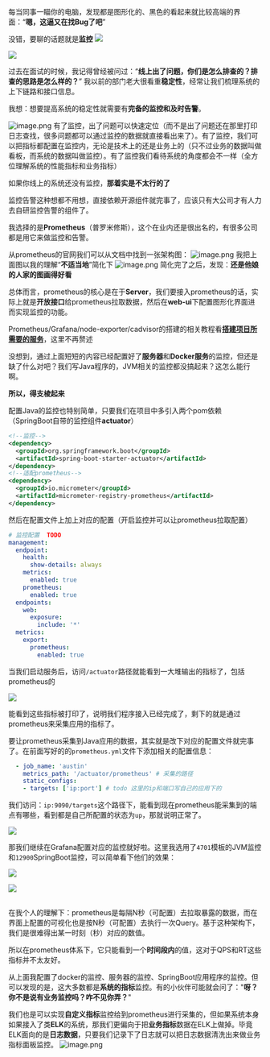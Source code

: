 每当同事一瞄你的电脑，发现都是图形化的、黑色的看起来就比较高端的界面：“**嗯，这逼又在找Bug了吧**”

没错，要聊的话题就是**监控**
![](https://tva1.sinaimg.cn/large/008i3skNgy1gxlqq2tfr3j31mi0u0dns.jpg#id=t3nb1&originHeight=1080&originWidth=2106&originalType=binary&ratio=1&rotation=0&showTitle=false&status=done&style=none&title=)

![](https://tva1.sinaimg.cn/large/008i3skNgy1gxlr6mvq1kj31in0u00z0.jpg#id=Z7y5t&originHeight=1080&originWidth=1967&originalType=binary&ratio=1&rotation=0&showTitle=false&status=done&style=none&title=)

过去在面试的时候，我记得曾经被问过：“**线上出了问题，你们是怎么排查的？排查的思路是怎么样的？**”
我以前的部门老大很看重**稳定性**，经常让我们梳理系统的上下链路和接口信息。

我想：想要提高系统的稳定性就需要有**完备的监控和及时告警**。

![image.png](https://cdn.nlark.com/yuque/0/2022/png/1285871/1649655449124-1052f8cf-e93c-4a28-99c0-f2ef6eaf32bf.png#averageHue=%23f6e7e6&clientId=ucba1a147-fd84-4&from=paste&id=u7348011c&originHeight=240&originWidth=1684&originalType=url&ratio=1&rotation=0&showTitle=false&size=38698&status=done&style=none&taskId=u0632d1c2-0bf9-40ac-b87c-1b1d0ab028e&title=)
有了监控，出了问题可以快速定位（而不是出了问题还在那里打印日志查找，很多问题都可以通过监控的数据就直接看出来了）。有了监控，我们可以把指标都配置在监控内，无论是技术上的还是业务上的（只不过业务的数据叫做看板，而系统的数据叫做监控）。有了监控我们看待系统的角度都会不一样（全方位理解系统的性能指标和业务指标）

如果你线上的系统还没有监控，**那着实是不太行的了**

监控告警这种想都不用想，直接依赖开源组件就完事了，应该只有大公司才有人力去自研监控告警的组件了。

我选择的是**Prometheus**（普罗米修斯），这个在业内还是很出名的，有很多公司都是用它来做监控和告警。

从prometheus的官网我们可以从文档中找到一张架构图：
![image.png](https://cdn.nlark.com/yuque/0/2022/png/1285871/1649655449348-fe1886bc-b2d2-4de6-9ec0-472e94b6ebba.png#averageHue=%23f4f2f1&clientId=ucba1a147-fd84-4&from=paste&id=u7319abad&originHeight=811&originWidth=1351&originalType=url&ratio=1&rotation=0&showTitle=false&size=306155&status=done&style=none&taskId=ub5f25233-d4ed-47a2-984f-f60ee827e9c&title=)
我把上面图以我的理解“**不适当地**”简化下
![image.png](https://cdn.nlark.com/yuque/0/2022/png/1285871/1649655449265-c9020010-35c4-46bd-9d7d-f63bbde475c2.png#averageHue=%23f9f8f8&clientId=ucba1a147-fd84-4&from=paste&id=u1f0c7508&originHeight=540&originWidth=1380&originalType=url&ratio=1&rotation=0&showTitle=false&size=116075&status=done&style=none&taskId=u93b001c4-6872-4212-bd2b-5d412fa51b4&title=)
简化完了之后，发现：**还是他娘的人家的图画得好看**

总体而言，prometheus的核心是在于**Server**，我们要接入prometheus的话，实际上就是**开放接口**给prometheus拉取数据，然后在**web-ui**下配置图形化界面进而实现监控的功能。

Prometheus/Grafana/node-exporter/cadvisor的搭建的相关教程看[**搭建项目所需要的服务**](https://www.yuque.com/u1047901/qpbueg/qtlg0q)，这里不再赘述

没想到，通过上面短短的内容已经配置好了**服务器**和**Docker服务**的监控，但还是缺了什么对吧？我们写Java程序的，JVM相关的监控都没搞起来？这怎么能行啊。

**所以，得支棱起来**

配置Java的监控也特别简单，只要我们在项目中多引入两个pom依赖（SpringBoot自带的监控组件**actuator**）

```xml
<!--监控-->
<dependency>
  <groupId>org.springframework.boot</groupId>
  <artifactId>spring-boot-starter-actuator</artifactId>
</dependency>
<!--适配prometheus-->
<dependency>
  <groupId>io.micrometer</groupId>
  <artifactId>micrometer-registry-prometheus</artifactId>
</dependency>
```

然后在配置文件上加上对应的配置（开启监控并可以让prometheus拉取配置）

```yaml
# 监控配置  TODO
management:
  endpoint:
    health:
      show-details: always
    metrics:
      enabled: true
    prometheus:
      enabled: true
  endpoints:
    web:
      exposure:
        include: '*'
  metrics:
    export:
      prometheus:
        enabled: true
```

当我们启动服务后，访问`/actuator`路径就能看到一大堆输出的指标了，包括prometheus的

![](https://tva1.sinaimg.cn/large/008i3skNgy1gxq3vuiniaj30yq0u0djp.jpg#id=J8Qu5&originHeight=1080&originWidth=1250&originalType=binary&ratio=1&rotation=0&showTitle=false&status=done&style=none&title=)

能看到这些指标被打印了，说明我们程序接入已经完成了，剩下的就是通过prometheus来采集应用的指标了。

要让prometheus采集到Java应用的数据，其实就是改下对应的配置文件就完事了。在前面写好的的`prometheus.yml`文件下添加相关的配置信息：

```yaml
  - job_name: 'austin'
    metrics_path: '/actuator/prometheus' # 采集的路径
    static_configs:
    - targets: ['ip:port'] # todo 这里的ip和端口写自己的应用下的
```

我们访问：`ip:9090/targets`这个路径下，能看到现在prometheus能采集到的端点有哪些，看到都是自己所配置的状态为`up`，那就说明正常了。

![](https://tva1.sinaimg.cn/large/008i3skNgy1gxq46yq3usj31l80u0wjy.jpg#id=w6kQZ&originHeight=1080&originWidth=2060&originalType=binary&ratio=1&rotation=0&showTitle=false&status=done&style=none&title=)

那我们继续在Grafana配置对应的监控就好啦。这里我选用了`4701`模板的JVM监控和`12900`SpringBoot监控，可以简单看下他们的效果：

![](https://tva1.sinaimg.cn/large/008i3skNgy1gxq7nk5optj31kz0u07aq.jpg#id=FxK4U&originHeight=1080&originWidth=2051&originalType=binary&ratio=1&rotation=0&showTitle=false&status=done&style=none&title=)

![](https://tva1.sinaimg.cn/large/008i3skNgy1gxq7pnxsyfj32at0u00zt.jpg#id=KQnR0&originHeight=1080&originWidth=2981&originalType=binary&ratio=1&rotation=0&showTitle=false&status=done&style=none&title=)
## 
在我个人的理解下：prometheus是每隔N秒（可配置）去拉取暴露的数据，而在界面上配置的可视化也是按N秒（可配置）去执行一次Query。基于这种架构下，我们是很难得出某一时刻（秒）对应的数值。

所以在prometheus体系下，它只能看到一个**时间段内**的值，这对于QPS和RT这些指标并不太友好。

从上面我配置了docker的监控、服务器的监控、SpringBoot应用程序的监控。但可以发现的是，这大多数都是**系统的指标**监控。有的小伙伴可能就会问了："**呀？你不是说有业务监控吗？咋不见你弄？**"

我们也是可以实现**自定义指标**监控给到prometheus进行采集的，但如果系统本身如果接入了类**ELK**的系统，那我们更偏向于把**业务指标**数据在ELK上做掉。毕竟ELK面向的是**日志数据**，只要我们记录下了日志就可以把日志数据清洗出来做业务指标面板监控。
![image.png](https://cdn.nlark.com/yuque/0/2022/png/1285871/1649655762363-b372a043-1c03-47c0-8020-475aa0e5f378.png#averageHue=%23383a37&clientId=u079e2676-3274-4&from=paste&id=u0b0fb916&originHeight=216&originWidth=1236&originalType=url&ratio=1&rotation=0&showTitle=false&size=94826&status=done&style=none&taskId=u5499c1b2-cc2b-4321-9345-cfdb431ae51&title=)

